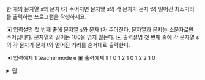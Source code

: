 한 개의 문자열 s와 문자 t가 주어지면 문자열 s의 각 문자가 문자 t와 떨어진 최소거리를 출력하는 프로그램을 작성하세요.

▣ 입력설명
첫 번째 줄에 문자열 s와 문자 t가 주어진다. 문자열과 문자는 소문자로만 주어집니다.
문자열의 길이는 100을 넘지 않는다.
▣ 출력설명
첫 번째 줄에 각 문자열 s의 각 문자가 문자 t와 떨어진 거리를 순서대로 출력한다.

▣ 입력예제 1
teachermode e
▣ 출력예제 1
1 0 1 2 1 0 1 2 2 1 0

<details>
<summary>팁</summary>
<div markdown="1">       
  - 1. 왼쪽으로 한 번 순회, 오른쪽으로 한 번 순회한 뒤, 둘 중 거리가 더 짧은 것으로 대체한다.
</div>
</details>
